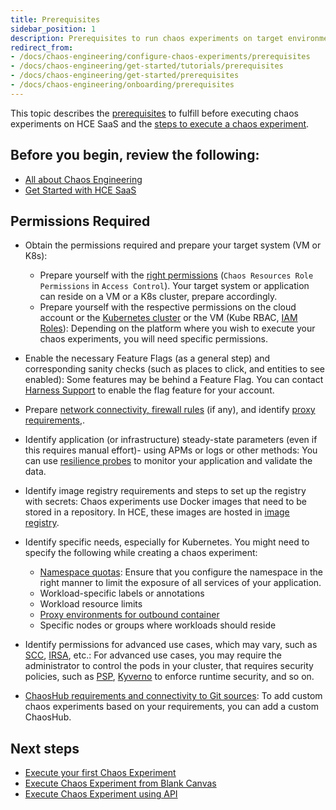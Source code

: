 ```yaml
---
title: Prerequisites
sidebar_position: 1
description: Prerequisites to run chaos experiments on target environments.
redirect_from:
- /docs/chaos-engineering/configure-chaos-experiments/prerequisites
- /docs/chaos-engineering/get-started/tutorials/prerequisites
- /docs/chaos-engineering/get-started/prerequisites
- /docs/chaos-engineering/onboarding/prerequisites
---
```


This topic describes the [prerequisites](#permissions-required) to fulfill before executing chaos experiments on HCE SaaS and the [steps to execute a chaos experiment](#steps-to-execute-a-hce-experiment).

## Before you begin, review the following:

- [All about Chaos Engineering](/docs/chaos-engineering/concepts/chaos101)
- [Get Started with HCE SaaS](/docs/chaos-engineering/getting-started/)

## Permissions Required

- Obtain the permissions required and prepare your target system (VM or K8s):
	- Prepare yourself with the [right permissions](https://developer.harness.io/docs/platform/role-based-access-control/rbac-in-harness/) (`Chaos Resources Role Permissions` in `Access Control`). Your target system or application can reside on a VM or a K8s cluster, prepare accordingly.
	- Prepare yourself with the respective permissions on the cloud account or the [Kubernetes cluster](/docs/category/permissions) or the VM (Kube RBAC, [IAM Roles](/docs/chaos-engineering/use-harness-ce/chaos-faults/aws/security-configurations/aws-iam-integration)): Depending on the platform where you wish to execute your chaos experiments, you will need specific permissions.

- Enable the necessary Feature Flags (as a general step) and corresponding sanity checks (such as places to click, and entities to see enabled): Some features may be behind a Feature Flag. You can contact [Harness Support](mailto:support@harness.io) to enable the flag feature for your account.

- Prepare [network connectivity, firewall rules](https://developer.harness.io/docs/platform/references/allowlist-harness-domains-and-ips/) (if any), and identify [proxy requirements](/docs/chaos-engineering/getting-started/smp/),.

- Identify application (or infrastructure) steady-state parameters (even if this requires manual effort)- using APMs or logs or other methods: You can use [resilience probes](/docs/chaos-engineering/use-harness-ce/probes/) to monitor your application and validate the data.

- Identify image registry requirements and steps to set up the registry with secrets: Chaos experiments use Docker images that need to be stored in a repository. In HCE, these images are hosted in [image registry](/docs/chaos-engineering/use-harness-ce/image-registry).

- Identify specific needs, especially for Kubernetes. You might need to specify the following while creating a chaos experiment:
	- [Namespace quotas](/docs/chaos-engineering/security/namespace-considerations): Ensure that you configure the namespace in the right manner to limit the exposure of all services of your application.
	- Workload-specific labels or annotations
	- Workload resource limits
	- [Proxy environments for outbound container](/docs/chaos-engineering/use-harness-ce/chaos-faults/cloud-foundry/permissions/)
	- Specific nodes or groups where workloads should reside

- Identify permissions for advanced use cases, which may vary, such as [SCC](/docs/chaos-engineering/security/security-templates/openshift-scc), [IRSA](/docs/chaos-engineering/use-harness-ce/chaos-faults/aws/security-configurations/aws-iam-integration#authentication-methods), etc.: For advanced use cases, you may require the administrator to control the pods in your cluster, that requires security policies, such as [PSP](/docs/chaos-engineering/security/security-templates/psp), [Kyverno](/docs/chaos-engineering/security/security-templates/kyverno-policies) to enforce runtime security, and so on.

- [ChaosHub requirements and connectivity to Git sources](/docs/chaos-engineering/use-harness-ce/chaoshubs/add-chaos-hub): To add custom chaos experiments based on your requirements, you can add a custom ChaosHub.

## Next steps

- [Execute your first Chaos Experiment](/docs/chaos-engineering/getting-started/saas/first-experiment)
- [Execute Chaos Experiment from Blank Canvas](/docs/chaos-engineering/getting-started/saas/chaos-experiment-from-blank-canvas)
- [Execute Chaos Experiment using API](/docs/chaos-engineering/getting-started/saas/experiment-using-api)